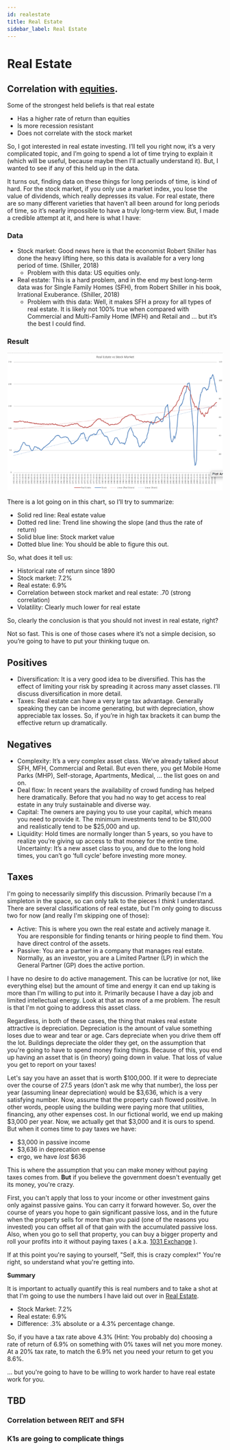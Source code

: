 ```yaml
---
id: realestate 
title: Real Estate
sidebar_label: Real Estate
---
```

# Real Estate

## Correlation with [equities](equities.md). 

Some of the strongest held beliefs is that real estate
* Has a higher rate of return than equities
* Is more recession resistant 
* Does not correlate with the stock market

So, I got interested in real estate investing.  I’ll tell you right now, it’s a very complicated topic, and I’m going to spend a lot of time trying to explain it (which will be useful, because maybe then I’ll actually understand it).   But, I wanted to see if any of this held up in the data.

It turns out, finding data on these things for long periods of time, is kind of hard.  For the stock market, if you only use a market index, you lose the value of dividends, which really depresses its value.  For real estate, there are so many different varieties that haven’t all been around for long periods of time, so it’s nearly impossible to have a truly long-term view.  But, I made a credible attempt at it, and here is what I have:

### Data
* Stock market:  Good news here is that the economist Robert Shiller has done the heavy lifting here, so this data is available for a very long period of time. (Shiller, 2018)
  * Problem with this data:  US equities only.  
* Real estate:  This is a hard problem, and in the end my best long-term data was for Single Family Homes (SFH), from Robert Shiller in his book, Irrational Exuberance. (Shiller, 2018)
  * Problem with this data:  Well, it makes SFH a proxy for all types of real estate. It is likely not 100% true when compared with Commercial and Multi-Family Home (MFH) and Retail and … but it’s the best I could find.

### Result

![Real Estate vs Single Family Homes](assets/re-vs-sfh.png)

There is a lot going on in this chart, so I’ll try to summarize:
* Solid red line: Real estate value
* Dotted red line:  Trend line showing the slope (and thus the rate of return)
* Solid blue line: Stock market value
* Dotted blue line:  You should be able to figure this out.

So, what does it tell us:
* Historical rate of return since 1890
* Stock market: 7.2%
* Real estate: 6.9%
* Correlation between stock market and real estate: .70 (strong correlation)
* Volatility:  Clearly much lower for real estate

So, clearly the conclusion is that you should not invest in real estate, right?

Not so fast.  This is one of those cases where it’s not a simple decision, so you’re going to have to put your thinking tuque on.

## Positives
* Diversification:  It is a very good idea to be diversified.  This has the effect of limiting your risk by spreading it across many asset classes.  I’ll discuss diversification in more detail.
* Taxes:  Real estate can have a very large tax advantage.  Generally speaking they can be income generating, but with depreciation, show appreciable tax losses.  So, if you’re in high tax brackets it can bump the effective return up dramatically.

## Negatives
* Complexity:  It’s a very complex asset class.  We’ve already talked about SFH, MFH, Commercial and Retail.  But even there, you get Mobile Home Parks (MHP), Self-storage, Apartments, Medical, … the list goes on and on.
* Deal flow:  In recent years the availability of crowd funding has helped here dramatically.  Before that you had no way to get access to real estate in any truly sustainable and diverse way.
* Capital:  The owners are paying you to use your capital, which means you need to provide it.  The minimum investments tend to be $10,000 and realistically tend to be $25,000 and up.
* Liquidity:  Hold times are normally longer than 5 years, so you have to realize you’re giving up access to that money for the entire time.
Uncertainty:  It’s a new asset class to you, and due to the long hold times, you can’t go ‘full cycle’ before investing more money.

## Taxes

I'm going to necessarily simplify this discussion.  Primarily because I'm a simpleton in the space, so can only talk to the pieces I *think* I understand.  There are several classifications of real estate, but I'm only going to discuss two for now (and really I'm skipping one of those):

* Active:  This is where you own the real estate and actively manage it.  You are responsible for finding tenants or hiring people to find them.  You have direct control of the assets.
* Passive:  You are a partner in a company that manages real estate.  Normally, as an investor, you are a Limited Partner (LP) in which the General Partner (GP) does the active portion.

I have no desire to do active management.  This can be lucrative (or not, like everything else) but the amount of time and energy it can end up taking is more than I'm willing to put into it.  Primarily because I have a day job and limited intellectual energy.  Look at that as more of a me problem. The result is that I'm not going to address this asset class.

Regardless, in both of these cases, the thing that makes real estate attractive is depreciation.  Depreciation is the amount of value something loses due to wear and tear or age.  Cars depreciate when you drive them off the lot.  Buildings depreciate the older they get, on the assumption that you're going to have to spend money fixing things.  Because of this, you end up having an asset that is (in theory) going down in value.  That loss of value you get to report on your taxes!  

Let's say you have an asset that is worth $100,000.  If it were to depreciate over the course of 27.5 years (don't ask me why that number), the loss per year (assuming linear depreciation) would be $3,636, which is a very satisfying number.  Now, assume that the property cash flowed positive.  In other words, people using the building were paying more that utilities, financing, any other expenses cost.  In our fictional world, we end up making $3,000 per year.  Now, we actually get that $3,000 and it is ours to spend.  But when it comes time to pay taxes we have:

* $3,000 in passive income
* $3,636 in deprecation expense
* ergo, we have *lost* $636

This is where the assumption that you can make money without paying taxes comes from.  **But** if you believe the government doesn't eventually get its money, you're crazy.  

First, you can't apply that loss to your income or other investment gains only against passive gains.  You can carry it forward however.  So, over the course of years you hope to gain significant passive loss, and in the future when the property sells for more than you paid (one of the reasons you invested) you can offset all of that gain with the accumulated passive loss.  Also, when you go to sell that property, you can buy a bigger property and roll your profits into it without paying taxes ( a.k.a. [1031 Exchange](https://www.investopedia.com/financial-edge/0110/10-things-to-know-about-1031-exchanges.aspx) ).

If at this point you're saying to yourself, "Self, this is crazy complex!"  You're right, so understand what you're getting into. 

**Summary** 

It is important to actually quantify this is real numbers and to take a shot at that I'm going to use the numbers I have laid out over in [Real Estate](realestate.md).

* Stock Market: 7.2%
* Real estate: 6.9%
* Difference: .3% absolute or a 4.3% percentage change.

So, if you have a tax rate above 4.3% (Hint: You probably do) choosing a rate of return of 6.9% on something with 0% taxes will net you more money.  At a 20% tax rate, to match the 6.9% net you need your return to get you 8.6%.

... but you're going to have to be willing to work harder to have real estate work for you.


## TBD
### Correlation between REIT and SFH
### K1s are going to complicate things


